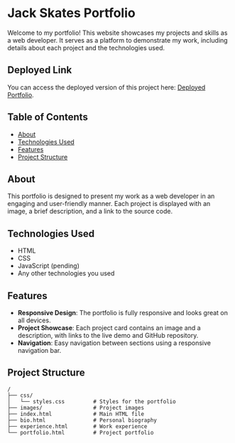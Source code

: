 # Jack Skates Portfolio

Welcome to my portfolio! This website showcases my projects and skills as a web developer. It serves as a platform to demonstrate my work, including details about each project and the technologies used.

## Deployed Link

You can access the deployed version of this project here: [Deployed Portfolio](https://html-project-jrskates.vercel.app/index.html).

## Table of Contents

- [About](#about)
- [Technologies Used](#technologies-used)
- [Features](#features)
- [Project Structure](#project-structure)

## About

This portfolio is designed to present my work as a web developer in an engaging and user-friendly manner. Each project is displayed with an image, a brief description, and a link to the source code. 

## Technologies Used

- HTML
- CSS
- JavaScript (pending)
- Any other technologies you used

## Features

- **Responsive Design**: The portfolio is fully responsive and looks great on all devices.
- **Project Showcase**: Each project card contains an image and a description, with links to the live demo and GitHub repository.
- **Navigation**: Easy navigation between sections using a responsive navigation bar.

## Project Structure

```plaintext
/
├── css/
│   └── styles.css         # Styles for the portfolio
├── images/                # Project images
├── index.html             # Main HTML file
├── bio.html               # Personal biography
├── experience.html        # Work experience
└── portfolio.html         # Project portfolio
